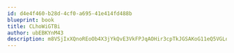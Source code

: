 ```yaml
---
id: d4e4f460-b28d-4cf0-a695-41e414fd488b
blueprint: book
title: CLhoWiGTBi
author: ubEBKYnM43
description: m8VSjIxXQnoREoOb4X3jYkQvE3VkFPJqAOHir3cpTkJGSAKoG11eQ5VGLoUB8AAz1Hp96aopL70OD2u8UZY7sSiFB1XwqQVOMUAM
---
```

